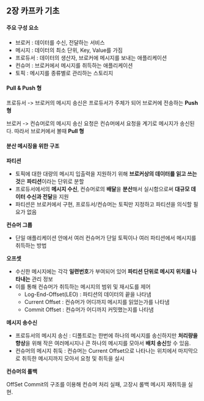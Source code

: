 ## 2장 카프카 기초

#### 주요 구성 요소

- 브로커 : 데이터를 수신, 전달하는 서비스
- 메시지 : 데이터의 최소 단위,  Key, Value를 가짐
- 프로듀서 : 데이터의 생산자, 브로커에 메시지를 보내는 애플리케이션
- 컨슈머 : 브로커에서 메시지를 취득하는 애플리케이션
- 토픽 : 메시지를 종류별로 관리하는 스토리지



 #### Pull & Push 형

프로듀서 -> 브로커의 메시지 송신은 프로듀서가 주체가 되어 브로커에 전송하는 **Push 형**

브로커 -> 컨슈머로의 메시지 송신 요청은 컨슈머에서 요청을 계기로 메시지가 송신된다. 따라서 브로커에서 볼때 **Pull 형**



#### 분산 메시징을 위한 구조

**파티션**

-  토픽에 대한 대량의 메시지 입출력을 지원하기 위해 **브로커상의 데이터를 읽고 쓰는 것**은 **파티션**이라는 단위로 분할
- 프로듀서에서의 **메시지 수신**, 컨슈머로의 **배달**을 **분산**해서 실시함으로써 **대규모 데이터 수신과 전달**을 지원
- 파티션은 브로커에서 구현, 프로듀서/컨슈머는 토픽만 지정하고 파티션을 의식할 필요가 없음

**컨슈머 그룹**

- 단일 애플리케이션 안에서 여러 컨슈머가 단일 토픽이나 여러 파티션에서 메시지를 취득하는 방법

**오프셋**

- 수신한 메시지에는 각각 **일련번호**가 부여되어 있어 **파티션 단위로 메시지 위치를 나타내는** 관리 정보
- 이를 통해 컨슈머가 취득하는 메시지의 범위 및 재시도를 제어
  - Log-End-Offset(LEO) : 파티션의 데이터의 끝을 나타냄
  - Current Offset : 컨슈머가 어디까지 메시지를 읽었는가를 나타냄
  - Commit Offset : 컨슈머가 어디까지 커밋했는지를 나타냄



**메시지 송수신**

- 프로듀서의 메시지 송신 : 디폴트로는 한번에 하나의 메시지를 송신하지만 **처리량을 향상**을 위해 작은 여러메시지나 큰 하나의 메시지를 모아서 **배치 송신**할 수 있음.
- 컨슈머의 메시지 취둑 : 컨슈머는 Current Offset으로 나타나는 위치에서 마지막으로 취득한 메시지까지 모아서 요청 및 취득을 실시

**컨슈머의 롤백**

OffSet Commit의 구조를 이용해 컨슈머 처리 실패, 고장시 롤백 메시지 재취득을 실현.
